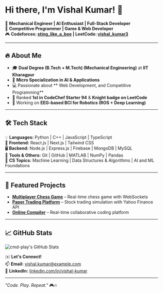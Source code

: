 # Hi there, I'm Vishal Kumar! 👋  

🚀 **Mechanical Engineer | AI Enthusiast | Full-Stack Developer**  
🎯 **Competitive Programmer | Game & Web Developer**  
🎮 **Codeforces: [sting_like_a_bee](https://codeforces.com/profile/sting_like_a_bee) | LeetCode: [vishal_kumar3](https://leetcode.com/vishal_kumar3/)**  

---

## 🔥 About Me  
- 🎓 **Dual Degree (B.Tech + M.Tech) (Mechanical Engineering)** at **IIT Kharagpur**  
- 🧠 **Micro Specialization in AI & Applications**  
- 💻 Passionate about ** Web Development, and Competitive Programming**  
- 🎯 Ranked **1st in CodeChef Starter 94** & **Knight badge on LeetCode**  
- 🤖 Working on **EEG-based BCI for Robotics (ROS + Deep Learning)**  

---

## 🛠️ Tech Stack  
💡 **Languages:** Python | C++ | JavaScript | TypeScript  
🚀 **Frontend:** React.js | Next.js | Tailwind CSS  
🖥️ **Backend:** Node.js | Express.js | Firebase | MongoDB | MySQL  
🔧 **Tools & Others:** Git | GitHub | MATLAB | NumPy | Pandas  
🎯 **CS Topics:** Machine Learning | Data Structures & Algorithms | AI and ML Foundations  

---

## 🌟 Featured Projects  
- **[Multiplayer Chess Game](https://github.com)** – Real-time chess game with WebSockets  
- **[Paper Trading Platform](https://github.com)** – Stock trading simulation with Yahoo Finance API  
- **[Online Compiler](https://github.com)** – Real-time collaborative coding platform  

---

## 📈 GitHub Stats  
![cmd-play's GitHub Stats](https://github-readme-stats.vercel.app/api?username=cmd-play&show_icons=true&theme=radical)  

✉️ **Let's Connect!**  
📫 **Email:** vishal.kumar@example.com  
💼 **LinkedIn:** [linkedin.com/in/vishal-kumar](https://linkedin.com/in/vishal-kumar)  

---

_"Code. Play. Repeat."_ 🎮🔥  

